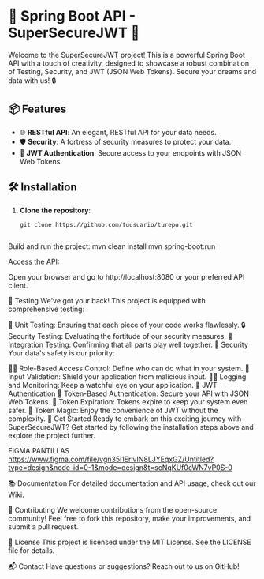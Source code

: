 # 🌱 Spring Boot API - SuperSecureJWT 🚀

Welcome to the SuperSecureJWT project! This is a powerful Spring Boot API with a touch of creativity, designed to showcase a robust combination of Testing, Security, and JWT (JSON Web Tokens). Secure your dreams and data with us! 🔒

## 📦 Features

- 🌐 **RESTful API**: An elegant, RESTful API for your data needs.
- 🛡️ **Security**: A fortress of security measures to protect your data.
- 🔑 **JWT Authentication**: Secure access to your endpoints with JSON Web Tokens.

## 🛠️ Installation

1. **Clone the repository**:

   ```shell
   git clone https://github.com/tuusuario/turepo.git


Build and run the project:
mvn clean install
mvn spring-boot:run


Access the API:

Open your browser and go to http://localhost:8080 or your preferred API client.

🧪 Testing
We've got your back! This project is equipped with comprehensive testing:

🧬 Unit Testing: Ensuring that each piece of your code works flawlessly.
🔒 Security Testing: Evaluating the fortitude of our security measures.
🔄 Integration Testing: Confirming that all parts play well together.
🔐 Security
Your data's safety is our priority:

💂‍♂️ Role-Based Access Control: Define who can do what in your system.
🧤 Input Validation: Shield your application from malicious input.
🕵️‍♀️ Logging and Monitoring: Keep a watchful eye on your application.
🔑 JWT Authentication
🔄 Token-Based Authentication: Secure your API with JSON Web Tokens.
🛂 Token Expiration: Tokens expire to keep your system even safer.
🎩 Token Magic: Enjoy the convenience of JWT without the complexity.
🌟 Get Started
Ready to embark on this exciting journey with SuperSecureJWT? Get started by following the installation steps above and explore the project further.

FIGMA PANTILLAS
https://www.figma.com/file/vgn35i1ErivIN8LJYEqxGZ/Untitled?type=design&node-id=0-1&mode=design&t=scNqKUf0cWN7vP0S-0

📚 Documentation
For detailed documentation and API usage, check out our Wiki.

🤝 Contributing
We welcome contributions from the open-source community! Feel free to fork this repository, make your improvements, and submit a pull request.

📜 License
This project is licensed under the MIT License. See the LICENSE file for details.

📬 Contact
Have questions or suggestions? Reach out to us on GitHub!
